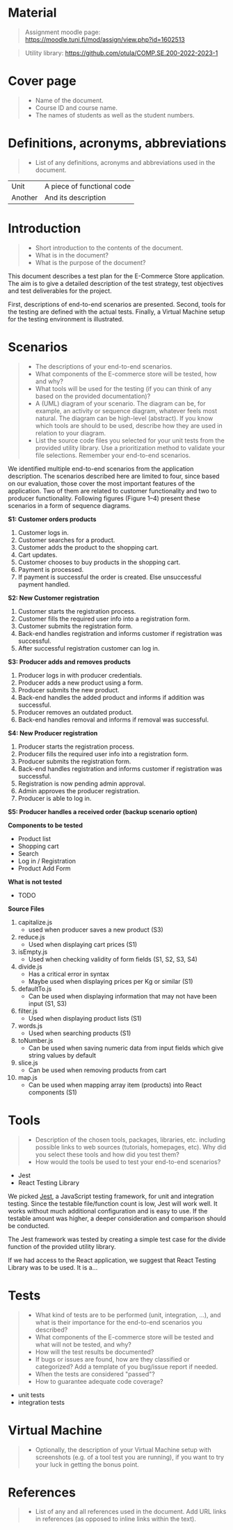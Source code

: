 # Material

> Assignment moodle page:
> https://moodle.tuni.fi/mod/assign/view.php?id=1602513

> Utility library:
> https://github.com/otula/COMP.SE.200-2022-2023-1

# Cover page

> - Name of the document.
> - Course ID and course name.
> - The names of students as well as the student numbers.

# Definitions, acronyms, abbreviations

> - List of any definitions, acronyms and abbreviations used in the document.

|||
|---------|----------------------------|
| Unit    | A piece of functional code |
| Another | And its description        |

# Introduction

> - Short introduction to the contents of the document.
> - What is in the document?
> - What is the purpose of the document?

This document describes a test plan for the E-Commerce Store application. The aim is to give a detailed description
of the test strategy, test objectives and test deliverables for the project.

First, descriptions of end-to-end scenarios are presented. Second, tools for the testing are defined with the actual
tests. Finally, a Virtual Machine setup for the testing environment is illustrated.

# Scenarios

> - The descriptions of your end-to-end scenarios.
> - What components of the E-commerce store will be tested, how and why?
> - What tools will be used for the testing (if you can think of any based on the provided documentation)?
> - A (UML) diagram of your scenario. The diagram can be, for example, an activity or sequence diagram, whatever feels
    most natural. The diagram can be high-level (abstract). If you know which tools are should to be used, describe how
    they are used in relation to your diagram.
> - List the source code files you selected for your unit tests from the provided utility library. Use a prioritization
    method to validate your file selections. Remember your end-to-end scenarios.

We identified multiple end-to-end scenarios from the application description. The scenarios described here are limited
to four, since based on our evaluation, those cover the most important features of the application. Two of them are
related to customer functionality and two to producer functionality. Following figures (Figure 1–4) present these
scenarios in a form of sequence diagrams.

**S1: Customer orders products**

1. Customer logs in.
2. Customer searches for a product.
3. Customer adds the product to the shopping cart.
4. Cart updates.
5. Customer chooses to buy products in the shopping cart.
6. Payment is processed.
7. If payment is successful the order is created. Else unsuccessful payment handled.

**S2: New Customer registration**

1. Customer starts the registration process.
2. Customer fills the required user info into a registration form.
3. Customer submits the registration form.
4. Back-end handles registration and informs customer if registration was successful.
5. After successful registration customer can log in.

**S3: Producer adds and removes products**

1. Producer logs in with producer credentials.
2. Producer adds a new product using a form.
3. Producer submits the new product.
4. Back-end handles the added product and informs if addition was successful.
5. Producer removes an outdated product.
6. Back-end handles removal and informs if removal was successful.

**S4: New Producer registration**

1. Producer starts the registration process.
2. Producer fills the required user info into a registration form.
3. Producer submits the registration form.
4. Back-end handles registration and informs customer if registration was successful.
5. Registration is now pending admin approval.
6. Admin approves the producer registration.
7. Producer is able to log in.

**S5: Producer handles a received order (backup scenario option)**

**Components to be tested**

- Product list
- Shopping cart
- Search
- Log in / Registration
- Product Add Form

**What is not tested**

- TODO

**Source Files**

1. capitalize.js
    - used when producer saves a new product (S3)
2. reduce.js
    - Used when displaying cart prices (S1)
3. isEmpty.js
    - Used when checking validity of form fields (S1, S2, S3, S4)
4. divide.js
    - Has a critical error in syntax
    - Maybe used when displaying prices per Kg or similar (S1)
5. defaultTo.js
    - Can be used when displaying information that may not have been input (S1, S3)
6. filter.js
    - Used when displaying product lists (S1)
7. words.js
    - Used when searching products (S1)
8. toNumber.js
    - Can be used when saving numeric data from input fields which give string values by default
9. slice.js
    - Can be used when removing products from cart
10. map.js
    - Can be used when mapping array item (products) into React components (S1)

# Tools

> - Description of the chosen tools, packages, libraries, etc. including possible links to web sources (tutorials,
    homepages, etc). Why did you select these tools and how did you test them?
> - How would the tools be used to test your end-to-end scenarios?

- Jest
- React Testing Library

We picked [Jest](https://jestjs.io/), a JavaScript testing framework, for unit and integration testing. Since the
testable file/function count is low, Jest will work well. It works without much additional configuration and is easy to
use. If the testable amount was higher, a deeper consideration and comparison should be conducted.

The Jest framework was tested by creating a simple test case for the divide function of the provided utility library.

If we had access to the React application, we suggest that React Testing Library was to be used. It is a...

# Tests

> - What kind of tests are to be performed (unit, integration, …), and what is their importance for the end-to-end
    scenarios you described?
> - What components of the E-commerce store will be tested and what will not be tested, and why?
> - How will the test results be documented?
> - If bugs or issues are found, how are they classified or categorized? Add a template of you bug/issue report if
    needed.
> - When the tests are considered "passed"?
> - How to guarantee adequate code coverage?

- unit tests
- integration tests

# Virtual Machine

> - Optionally, the description of your Virtual Machine setup with screenshots (e.g. of a tool test you are running), if
    you want to try your luck in getting the bonus point.

# References

> - List of any and all references used in the document. Add URL links in references (as opposed to inline links within
    the text).



